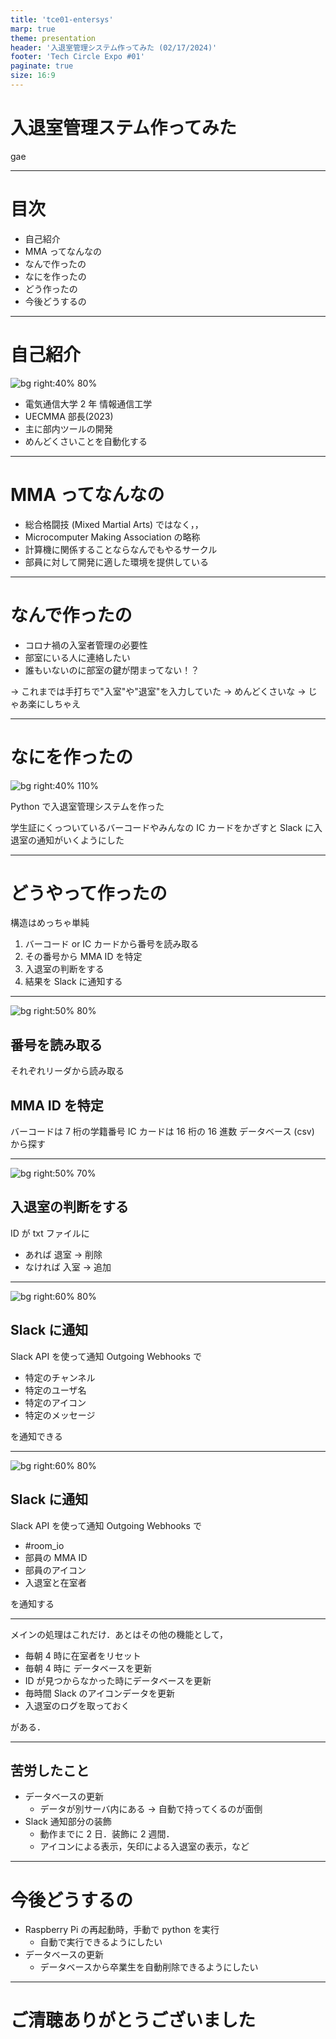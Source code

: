 ```yaml
---
title: 'tce01-entersys'
marp: true
theme: presentation
header: '入退室管理システム作ってみた (02/17/2024)'
footer: 'Tech Circle Expo #01'
paginate: true
size: 16:9
---
```


<!--
_header: ''
_paginate: false
_class: d-flex align-center justify-center text-center
-->

# 入退室管理ステム作ってみた

gae

---

# 目次

-   自己紹介
-   MMA ってなんなの
-   なんで作ったの
-   なにを作ったの
-   どう作ったの
-   今後どうするの

---

# 自己紹介

![bg right:40% 80%](../images/gae%20.png)

-   電気通信大学 2 年 情報通信工学
-   UECMMA 部長(2023)
-   主に部内ツールの開発
-   めんどくさいことを自動化する

---

# MMA ってなんなの

-   総合格闘技 (Mixed Martial Arts) ではなく，，
-   Microcomputer Making Association の略称
-   計算機に関係することならなんでもやるサークル
-   部員に対して開発に適した環境を提供している

---

# なんで作ったの

-   コロナ禍の入室者管理の必要性
-   部室にいる人に連絡したい
-   誰もいないのに部室の鍵が閉まってない！？

→ これまでは手打ちで"入室"や"退室"を入力していた
→ めんどくさいな → じゃあ楽にしちゃえ

---

# なにを作ったの

![bg right:40% 110%](../images/entersys-slack.png)

Python で入退室管理システムを作った

学生証にくっついているバーコードやみんなの IC カードをかざすと Slack に入退室の通知がいくようにした

---

# どうやって作ったの

構造はめっちゃ単純

1. バーコード or IC カードから番号を読み取る
2. その番号から MMA ID を特定
3. 入退室の判断をする
4. 結果を Slack に通知する

---

![bg right:50% 80%](../images/entersys-getid.png)

## 番号を読み取る

それぞれリーダから読み取る

## MMA ID を特定

バーコードは 7 桁の学籍番号
IC カードは 16 桁の 16 進数
データベース (csv) から探す

---

![bg right:50% 70%](../images/entersys-judge.png)

## 入退室の判断をする

ID が txt ファイルに

-   あれば 退室 → 削除
-   なければ 入室 → 追加

---

![bg right:60% 80%](../images/entersys-norification.png)

## Slack に通知

Slack API を使って通知
Outgoing Webhooks で

-   特定のチャンネル
-   特定のユーザ名
-   特定のアイコン
-   特定のメッセージ

を通知できる

---

![bg right:60% 80%](../images/entersys-norification.png)

## Slack に通知

Slack API を使って通知
Outgoing Webhooks で

-   #room_io
-   部員の MMA ID
-   部員のアイコン
-   入退室と在室者

を通知する

---

メインの処理はこれだけ．あとはその他の機能として，

-   毎朝 4 時に在室者をリセット
-   毎朝 4 時に データベースを更新
-   ID が見つからなかった時にデータベースを更新
-   毎時間 Slack のアイコンデータを更新
-   入退室のログを取っておく

がある．

---

## 苦労したこと

-   データベースの更新
    -   データが別サーバ内にある → 自動で持ってくるのが面倒
-   Slack 通知部分の装飾
    -   動作までに 2 日．装飾に 2 週間．
    -   アイコンによる表示，矢印による入退室の表示，など

---

# 今後どうするの

-   Raspberry Pi の再起動時，手動で python を実行
    -   自動で実行できるようにしたい
-   データベースの更新
    -   データベースから卒業生を自動削除できるようにしたい

---

<!--
_header: ''
_paginate: false
_class: d-flex align-center justify-center text-center
-->

# ご清聴ありがとうございました

<div style="position:absolute;width:60px;height:60px;clip-path: polygon(0 0, 0% 100%, 100% 100%);" class="bottom-0 left-0 bg-main-color"></div>

<div style="position:absolute;width:60px;height:60px;clip-path: polygon(0 0, 100% 0, 100% 100%);" class="top-0 right-0 bg-main-color"></div>
